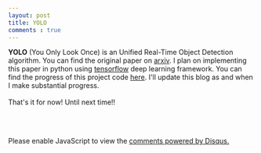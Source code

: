 ```yaml
---
layout: post
title: YOLO
comments : true
---
```


<b>YOLO</b> (You Only Look Once) is an Unified Real-Time Object Detection algorithm. You can find the original paper on [arxiv](https://arxiv.org/abs/1506.02640). I plan on implementing this paper in python using [tensorflow](https://github.com/tensorflow/tensorflow) deep learning framework. You can find the progress of this project code [here](https://www.github.com/kvmanohar22/YOLO-tf). I'll update this blog as and when I make substantial progress.
<br><br>
That's it for now! Until next time!!

<br><br>
<div id="disqus_thread"></div>
<script>

/**
*  RECOMMENDED CONFIGURATION VARIABLES: EDIT AND UNCOMMENT THE SECTION BELOW TO INSERT DYNAMIC VALUES FROM YOUR PLATFORM OR CMS.
*  LEARN WHY DEFINING THESE VARIABLES IS IMPORTANT: https://disqus.com/admin/universalcode/#configuration-variables*/
/*
var disqus_config = function () {
this.page.url = PAGE_URL;  // Replace PAGE_URL with your page's canonical URL variable
this.page.identifier = PAGE_IDENTIFIER; // Replace PAGE_IDENTIFIER with your page's unique identifier variable
};
*/
(function() { // DON'T EDIT BELOW THIS LINE
var d = document, s = d.createElement('script');
s.src = 'https://kvmanohar22-github-io.disqus.com/embed.js';
s.setAttribute('data-timestamp', +new Date());
(d.head || d.body).appendChild(s);
})();
</script>
<noscript>Please enable JavaScript to view the <a href="https://disqus.com/?ref_noscript">comments powered by Disqus.</a></noscript>
